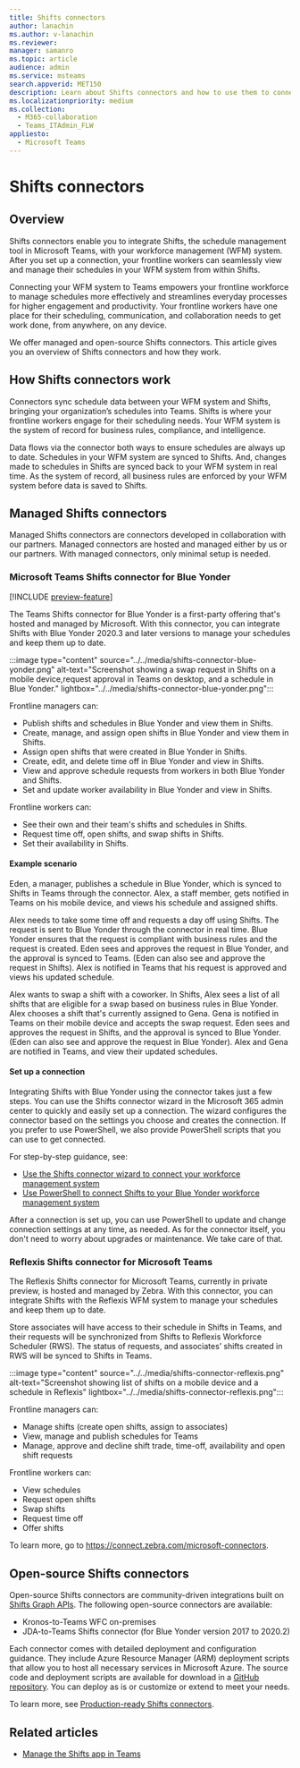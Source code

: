 ```yaml
---
title: Shifts connectors
author: lanachin
ms.author: v-lanachin
ms.reviewer: 
manager: samanro
ms.topic: article
audience: admin
ms.service: msteams
search.appverid: MET150
description: Learn about Shifts connectors and how to use them to connect Shifts to your workforce management system. 
ms.localizationpriority: medium
ms.collection: 
  - M365-collaboration
  - Teams_ITAdmin_FLW
appliesto: 
  - Microsoft Teams
---
```


# Shifts connectors

## Overview

Shifts connectors enable you to integrate Shifts, the schedule management tool in Microsoft Teams, with your workforce management (WFM) system. After you set up a connection, your frontline workers can seamlessly view and manage their schedules in your WFM system from within Shifts.

Connecting your WFM system to Teams empowers your frontline workforce to manage schedules more effectively and streamlines everyday processes for higher engagement and productivity. Your frontline workers have one place for their scheduling, communication, and collaboration needs to get work done, from anywhere, on any device.

We offer managed and open-source Shifts connectors. This article gives you an overview of Shifts connectors and how they work.

## How Shifts connectors work

Connectors sync schedule data between your WFM system and Shifts, bringing your organization’s schedules into Teams. Shifts is where your frontline workers engage for their scheduling needs. Your WFM system is the system of record for business rules, compliance, and intelligence.

Data flows via the connector both ways to ensure schedules are always up to date. Schedules in your WFM system are synced to Shifts. And, changes made to schedules in Shifts are synced back to your WFM system in real time. As the system of record, all business rules are enforced by your WFM system before data is saved to Shifts.

## Managed Shifts connectors

Managed Shifts connectors are connectors developed in collaboration with our partners. Managed connectors are hosted and managed either by us or our partners. With managed connectors, only minimal setup is needed.

### Microsoft Teams Shifts connector for Blue Yonder
<a name="blue_yonder"> </a>

[!INCLUDE [preview-feature](../../includes/preview-feature.md)]

The Teams Shifts connector for Blue Yonder is a first-party offering that's hosted and managed by Microsoft. With this connector, you can integrate Shifts with Blue Yonder 2020.3 and later versions to manage your schedules and keep them up to date.

:::image type="content" source="../../media/shifts-connector-blue-yonder.png" alt-text="Screenshot showing a swap request in Shifts on a mobile device,request approval in Teams on desktop, and a schedule in Blue Yonder." lightbox="../../media/shifts-connector-blue-yonder.png":::

Frontline managers can:

- Publish shifts and schedules in Blue Yonder and view them in Shifts.
- Create, manage, and assign open shifts in Blue Yonder and view them in Shifts.
- Assign open shifts that were created in Blue Yonder in Shifts.
- Create, edit, and delete time off in Blue Yonder and view in Shifts.
- View and approve schedule requests from workers in both Blue Yonder and Shifts.
- Set and update worker availability in Blue Yonder and view in Shifts.

Frontline workers can:

- See their own and their team's shifts and schedules in Shifts.
- Request time off, open shifts, and swap shifts in Shifts.
- Set their availability in Shifts.

#### Example scenario

Eden, a manager, publishes a schedule in Blue Yonder, which is synced to Shifts in Teams through the connector. Alex, a staff member, gets notified in Teams on his mobile device, and views his schedule and assigned shifts.

Alex needs to take some time off and requests a day off using Shifts. The request is sent to Blue Yonder through the connector in real time. Blue Yonder ensures that the request is compliant with business rules and the request is created. Eden sees and approves the request in Blue Yonder, and the approval is synced to Teams. (Eden can also see and approve the request in Shifts). Alex is notified in Teams that his request is approved and views his updated schedule.

Alex wants to swap a shift with a coworker. In Shifts, Alex sees a list of all shifts that are eligible for a swap based on business rules in Blue Yonder. Alex chooses a shift that's currently assigned to Gena. Gena is notified in Teams on their mobile device and accepts the swap request. Eden sees and approves the request in Shifts, and the approval is synced to Blue Yonder. (Eden can also see and approve the request in Blue Yonder). Alex and Gena are notified in Teams, and view their updated schedules.

#### Set up a connection

Integrating Shifts with Blue Yonder using the connector takes just a few steps. You can use the Shifts connector wizard in the Microsoft 365 admin center to quickly and easily set up a connection. The wizard configures the connector based on the settings you choose and creates the connection. If you prefer to use PowerShell, we also provide PowerShell scripts that you can use to get connected.

For step-by-step guidance, see:

- [Use the Shifts connector wizard to connect your workforce management system](shifts-connector-wizard.md)
- [Use PowerShell to connect Shifts to your Blue Yonder workforce management system](shifts-connector-blue-yonder-powershell-setup.md)

After a connection is set up, you can use PowerShell to update and change connection settings at any time, as needed. As for the connector itself, you don't need to worry about upgrades or maintenance. We take care of that.

### Reflexis Shifts connector for Microsoft Teams

The Reflexis Shifts connector for Microsoft Teams, currently in private preview, is hosted and managed by Zebra. With this connector, you can integrate Shifts with the Reflexis WFM system to manage your schedules and keep them up to date.

Store associates will have access to their schedule in Shifts in Teams, and their requests will be synchronized from Shifts to Reflexis Workforce Scheduler (RWS). The status of requests, and associates’ shifts created in RWS will be synced to Shifts in Teams.

:::image type="content" source="../../media/shifts-connector-reflexis.png" alt-text="Screenshot showing list of shifts on a mobile device and a schedule in Reflexis" lightbox="../../media/shifts-connector-reflexis.png":::

Frontline managers can:

- Manage shifts (create open shifts, assign to associates)
- View, manage and publish schedules for Teams
- Manage, approve and decline shift trade, time-off, availability and open shift requests

Frontline workers can:

- View schedules
- Request open shifts
- Swap shifts
- Request time off
- Offer shifts

To learn more, go to https://connect.zebra.com/microsoft-connectors.

## Open-source Shifts connectors

Open-source Shifts connectors are community-driven integrations built on [Shifts Graph APIs](/graph/api/resources/shift). The following open-source connectors are available:

- Kronos-to-Teams WFC on-premises
- JDA-to-Teams Shifts connector (for Blue Yonder version 2017 to 2020.2)

Each connector comes with detailed deployment and configuration guidance. They include Azure Resource Manager (ARM) deployment scripts that allow you to host all necessary services in Microsoft Azure. The source code and deployment scripts are available for download in a [GitHub repository](https://github.com/OfficeDev/Microsoft-Teams-Shifts-WFM-Connectors). You can deploy as is or customize or extend to meet your needs.

To learn more, see [Production-ready Shifts connectors](/microsoftteams/platform/samples/shifts-wfm-connectors).

## Related articles

- [Manage the Shifts app in Teams](manage-the-shifts-app-for-your-organization-in-teams.md)
